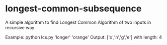 # longest-common-subsequence

A simple algorithm to find Longest Common Algorithm of two inputs in recursive way

Example:
  python lcs.py 'longer' 'orange'
Output:
  ['o','n','g','e'] with length: 4
